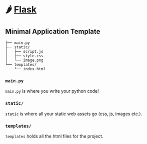 # 🌶 [Flask](https://flask.palletsprojects.com)
## Minimal Application Template

```
├── main.py
├── static/
│   ├── script.js
│   ├── style.css
│   └── image.png
└── templates/
    └── index.html
```

### `main.py`

`main.py` is where you write your python code!

### `static/`

`static` is where all your static web assets go (css, js, images etc.).

### `templates/`

`templates` holds all the html files for the project.
